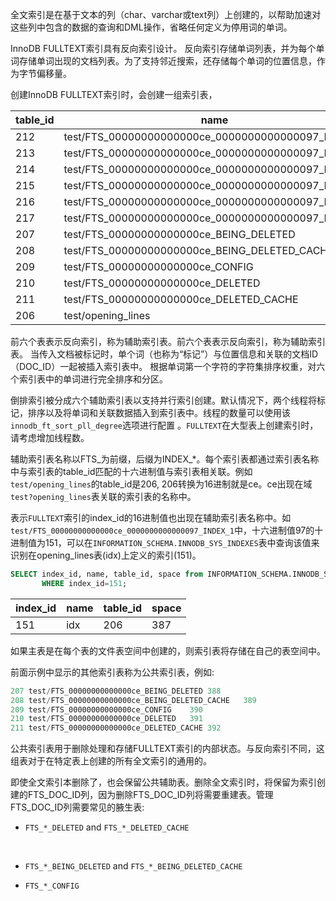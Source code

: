 全文索引是在基于文本的列（char、varchar或text列）上创建的，以帮助加速对这些列中包含的数据的查询和DML操作，省略任何定义为停用词的单词。

InnoDB FULLTEXT索引具有反向索引设计。 反向索引存储单词列表，并为每个单词存储单词出现的文档列表。为了支持邻近搜索，还存储每个单词的位置信息，作为字节偏移量。

创建InnoDB FULLTEXT索引时，会创建一组索引表，

| table_id | name                                               | space |
| -------- | -------------------------------------------------- | ----- |
| 212      | test/FTS_00000000000000ce_0000000000000097_INDEX_1 | 393   |
| 213      | test/FTS_00000000000000ce_0000000000000097_INDEX_2 | 394   |
| 214      | test/FTS_00000000000000ce_0000000000000097_INDEX_3 | 395   |
| 215      | test/FTS_00000000000000ce_0000000000000097_INDEX_4 | 396   |
| 216      | test/FTS_00000000000000ce_0000000000000097_INDEX_5 | 397   |
| 217      | test/FTS_00000000000000ce_0000000000000097_INDEX_6 | 398   |
| 207      | test/FTS_00000000000000ce_BEING_DELETED            | 388   |
| 208      | test/FTS_00000000000000ce_BEING_DELETED_CACHE      | 389   |
| 209      | test/FTS_00000000000000ce_CONFIG                   | 390   |
| 210      | test/FTS_00000000000000ce_DELETED                  | 391   |
| 211      | test/FTS_00000000000000ce_DELETED_CACHE            | 392   |
| 206      | test/opening_lines                                 | 387   |

前六个表表示反向索引，称为辅助索引表。前六个表表示反向索引，称为辅助索引表。 当传入文档被标记时，单个词（也称为“标记”）与位置信息和关联的文档ID（DOC_ID）一起被插入索引表中。 根据单词第一个字符的字符集排序权重，对六个索引表中的单词进行完全排序和分区。

倒排索引被分成六个辅助索引表以支持并行索引创建。默认情况下，两个线程将标记，排序以及将单词和关联数据插入到索引表中。线程的数量可以使用该`innodb_ft_sort_pll_degree`选项进行配置 。`FULLTEXT`在大型表上创建索引时，请考虑增加线程数。

辅助索引表名称以FTS_为前缀，后缀为INDEX_*。每个索引表都通过索引表名称中与索引表的table_id匹配的十六进制值与索引表相关联。例如`test/opening_lines`的table_id是206, 206转换为16进制就是ce。ce出现在域`test?opening_lines`表关联的索引表的名称中。

表示`FULLTEXT`索引的index_id的16进制值也出现在辅助索引表名称中。如`test/FTS_00000000000000ce_0000000000000097_INDEX_1`中，十六进制值97的十进制值为151，可以在`INFORMATION_SCHEMA.INNODB_SYS_INDEXES`表中查询该值来识别在opening_lines表(idx)上定义的索引(151)。

```sql
SELECT index_id, name, table_id, space from INFORMATION_SCHEMA.INNODB_SYS_INDEXES
       WHERE index_id=151;
```

| index_id | name | table_id | space |
| -------- | ---- | -------- | ----- |
| 151      | idx  | 206      | 387   |

如果主表是在每个表的文件表空间中创建的，则索引表将存储在自己的表空间中。

前面示例中显示的其他索引表称为公共索引表，例如:

```sql
207	test/FTS_00000000000000ce_BEING_DELETED	388
208	test/FTS_00000000000000ce_BEING_DELETED_CACHE	389
209	test/FTS_00000000000000ce_CONFIG	390
210	test/FTS_00000000000000ce_DELETED	391
211	test/FTS_00000000000000ce_DELETED_CACHE	392
```

公共索引表用于删除处理和存储FULLTEXT索引的内部状态。与反向索引不同，这组表对于在特定表上创建的所有全文索引的通用的。

即使全文索引本删除了，也会保留公共辅助表。删除全文索引时，将保留为索引创建的FTS_DOC_ID列，因为删除FTS_DOC_ID列将需要重建表。管理FTS_DOC_ID列需要常见的腋生表:

- `FTS_*_DELETED` and `FTS_*_DELETED_CACHE`

        

- `FTS_*_BEING_DELETED` and `FTS_*_BEING_DELETED_CACHE`

- `FTS_*_CONFIG`
